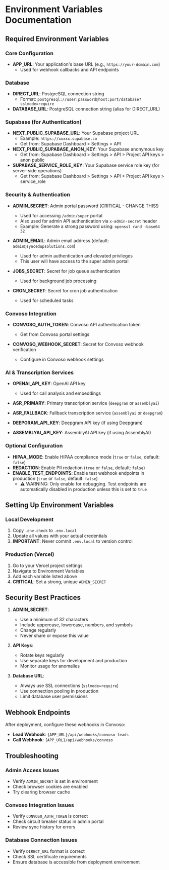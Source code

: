 # Environment Variables Documentation

## Required Environment Variables

### Core Configuration
- **APP_URL**: Your application's base URL (e.g., `https://your-domain.com`)
  - Used for webhook callbacks and API endpoints

### Database
- **DIRECT_URL**: PostgreSQL connection string
  - Format: `postgresql://user:password@host:port/database?sslmode=require`
- **DATABASE_URL**: PostgreSQL connection string (alias for DIRECT_URL)

### Supabase (for Authentication)
- **NEXT_PUBLIC_SUPABASE_URL**: Your Supabase project URL
  - Example: `https://xxxxx.supabase.co`
  - Get from: Supabase Dashboard > Settings > API
- **NEXT_PUBLIC_SUPABASE_ANON_KEY**: Your Supabase anonymous key
  - Get from: Supabase Dashboard > Settings > API > Project API keys > anon public
- **SUPABASE_SERVICE_ROLE_KEY**: Your Supabase service role key (for server-side operations)
  - Get from: Supabase Dashboard > Settings > API > Project API keys > service_role

### Security & Authentication
- **ADMIN_SECRET**: Admin portal password (CRITICAL - CHANGE THIS!)
  - Used for accessing `/admin/super` portal
  - Also used for admin API authentication via `x-admin-secret` header
  - Example: Generate a strong password using: `openssl rand -base64 32`

- **ADMIN_EMAIL**: Admin email address (default: `admin@syncedupsolutions.com`)
  - Used for admin authentication and elevated privileges
  - This user will have access to the super admin portal

- **JOBS_SECRET**: Secret for job queue authentication
  - Used for background job processing

- **CRON_SECRET**: Secret for cron job authentication
  - Used for scheduled tasks

### Convoso Integration
- **CONVOSO_AUTH_TOKEN**: Convoso API authentication token
  - Get from Convoso portal settings

- **CONVOSO_WEBHOOK_SECRET**: Secret for Convoso webhook verification
  - Configure in Convoso webhook settings

### AI & Transcription Services
- **OPENAI_API_KEY**: OpenAI API key
  - Used for call analysis and embeddings

- **ASR_PRIMARY**: Primary transcription service (`deepgram` or `assemblyai`)
- **ASR_FALLBACK**: Fallback transcription service (`assemblyai` or `deepgram`)
- **DEEPGRAM_API_KEY**: Deepgram API key (if using Deepgram)
- **ASSEMBLYAI_API_KEY**: AssemblyAI API key (if using AssemblyAI)

### Optional Configuration
- **HIPAA_MODE**: Enable HIPAA compliance mode (`true` or `false`, default: `false`)
- **REDACTION**: Enable PII redaction (`true` or `false`, default: `false`)
- **ENABLE_TEST_ENDPOINTS**: Enable test webhook endpoints in production (`true` or `false`, default: `false`)
  - ⚠️ WARNING: Only enable for debugging. Test endpoints are automatically disabled in production unless this is set to `true`

## Setting Up Environment Variables

### Local Development
1. Copy `.env.check` to `.env.local`
2. Update all values with your actual credentials
3. **IMPORTANT**: Never commit `.env.local` to version control

### Production (Vercel)
1. Go to your Vercel project settings
2. Navigate to Environment Variables
3. Add each variable listed above
4. **CRITICAL**: Set a strong, unique `ADMIN_SECRET`

## Security Best Practices

1. **ADMIN_SECRET**:
   - Use a minimum of 32 characters
   - Include uppercase, lowercase, numbers, and symbols
   - Change regularly
   - Never share or expose this value

2. **API Keys**:
   - Rotate keys regularly
   - Use separate keys for development and production
   - Monitor usage for anomalies

3. **Database URL**:
   - Always use SSL connections (`sslmode=require`)
   - Use connection pooling in production
   - Limit database user permissions

## Webhook Endpoints

After deployment, configure these webhooks in Convoso:

- **Lead Webhook**: `{APP_URL}/api/webhooks/convoso-leads`
- **Call Webhook**: `{APP_URL}/api/webhooks/convoso`

## Troubleshooting

### Admin Access Issues
- Verify `ADMIN_SECRET` is set in environment
- Check browser cookies are enabled
- Try clearing browser cache

### Convoso Integration Issues
- Verify `CONVOSO_AUTH_TOKEN` is correct
- Check circuit breaker status in admin portal
- Review sync history for errors

### Database Connection Issues
- Verify `DIRECT_URL` format is correct
- Check SSL certificate requirements
- Ensure database is accessible from deployment environment